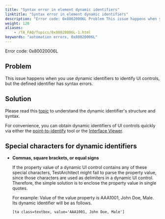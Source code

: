 ```yaml
--- 
title: "Syntax error in element dynamic identifiers"
linktitle: "Syntax error in element dynamic identifiers"
description: "Error code: 0x80020006L Problem This issue happens when you use dynamic identifiers to identify UI controls, but the defined identifier has syntax errors. Solution Please read this topic to understand ..."
weight: 120
aliases: 
    - /TA_FAQ/Topics/0x80020006L-1.html
keywords: "automation errors, 0x80020006L"
---
```


Error code: 0x80020006L

## Problem

This issue happens when you use dynamic identifiers to identify UI controls, but the defined identifier has syntax errors.

## Solution

Please read this [topic](/user-guide/interface-definitions/dynamic-identifiers) to understand the dynamic identifier's structure and syntax.

For convenience, you can obtain dynamic identifiers of UI controls quickly via either the [point-to-identify](/user-guide/interface-definitions/interface-capturing-commands/point-to-identify-tool/) tool or the [Interface Viewer](/user-guide/interface-definitions/the-interface-viewer/interpreting-the-interface-viewer/).

## Special characters for dynamic identifiers

-   **Commas, square brackets, or equal signs**

    If the property value of a dynamic UI control contains any of these special characters, TestArchitect might fail to parse the property value, since those characters are used as delimiters in a dynamic UI control. Therefore, the simple solution is to enclose the property value in single quotes.

    For example: Value of the value property is AAA1001, John Doe, Male. Its dynamic identifier will be as follows.

    ```
    [ta class=textbox, value='AAA1001, John Doe, Male']
    ```




